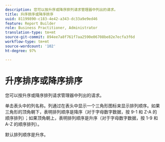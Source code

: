 ```yaml
---
description: 您可以按升序或降序排列请求管理器中列出的请求。
title: 升序排序或降序排序
uuid: 81199890-c183-4e42-a343-dc33a9e9ed46
feature: Report Builder
role: Business Practitioner, Administrator
translation-type: tm+mt
source-git-commit: 894ee7a8f761f7aa2590e06708be82e7ecfa3f6d
workflow-type: tm+mt
source-wordcount: '102'
ht-degree: 97%

---
```



# 升序排序或降序排序

您可以按升序或降序排列请求管理器中列出的请求。

单击表头中的列名称。列通过在表头中显示一个三角形图标来显示排列顺序。如果三角形的顶角朝下，表明排列顺序是降序（对于字母数字数据，按 9-1 和 Z-A 的顺序排列）；如果顶角朝上，表明排列顺序是升序（对于字母数字数据，按 1-9 和 A-Z 的顺序排列）。

默认排列顺序是升序。
